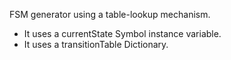 FSM generator using a table-lookup mechanism.

- It uses a currentState Symbol instance variable.
- It uses a transitionTable Dictionary.
